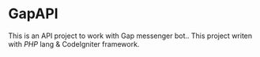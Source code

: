 # GapAPI
This is an API project to work with Gap messenger bot.. This project writen with *PHP* lang &amp; CodeIgniter framework.

